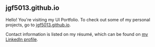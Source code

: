 ## jgf5013.github.io
Hello! You're visiting my UI Portfolio. To check out some of my personal projects, go to [jgf5013.github.io](https://jgf5013.github.io).

Contact information is listed on my résumé, which can be found on [my LinkedIn profile](https://www.linkedin.com/in/jgf5013/).